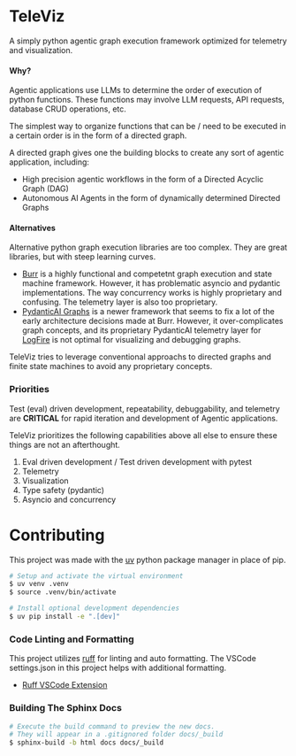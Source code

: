 # TeleViz

A simply python agentic graph execution framework optimized for telemetry and visualization.

#### Why?

Agentic applications use LLMs to determine the order of execution of python functions. These functions may involve LLM requests, API requests, database CRUD operations, etc.

The simplest way to organize functions that can be / need to be executed in a certain order is in the form of a directed graph.

A directed graph gives one the building blocks to create any sort of agentic application, including:

- High precision agentic workflows in the form of a Directed Acyclic Graph (DAG)
- Autonomous AI Agents in the form of dynamically determined Directed Graphs

#### Alternatives

Alternative python graph execution libraries are too complex. They are great libraries, but with steep learning curves.

- [Burr](https://burr.dagworks.io/) is a highly functional and competetnt graph execution and state machine framework. However, it has problematic asyncio and pydantic implementations. The way concurrency works is highly proprietary and confusing. The telemetry layer is also too proprietary.
- [PydanticAI Graphs](https://ai.pydantic.dev/graph/) is a newer framework that seems to fix a lot of the early architecture decisions made at Burr. However, it over-complicates graph concepts, and its proprietary PydanticAI telemetry layer for [LogFire](https://pydantic.dev/logfire) is not optimal for visualizing and debugging graphs.

TeleViz tries to leverage conventional approachs to directed graphs and finite state machines to avoid any proprietary concepts. 

### Priorities

Test (eval) driven development, repeatability, debuggability, and telemetry are **CRITICAL** for rapid iteration and development of Agentic applications.

TeleViz prioritizes the following capabilities above all else to ensure these things are not an afterthought. 

1. Eval driven development / Test driven development with pytest
1. Telemetry
1. Visualization
1. Type safety (pydantic)
1. Asyncio and concurrency


# Contributing

This project was made with the [uv](https://github.com/astral-sh/uv) python package manager in place of pip.

```bash
# Setup and activate the virtual environment
$ uv venv .venv
$ source .venv/bin/activate

# Install optional development dependencies
$ uv pip install -e ".[dev]"
```

### Code Linting and Formatting

This project utilizes [ruff](https://astral.sh/ruff) for linting and auto formatting. The VSCode settings.json in this project helps with additional formatting.

- [Ruff VSCode Extension](https://marketplace.visualstudio.com/items?itemName=charliermarsh.ruff)

### Building The Sphinx Docs

```bash
# Execute the build command to preview the new docs.
# They will appear in a .gitignored folder docs/_build
$ sphinx-build -b html docs docs/_build
```